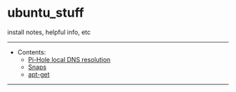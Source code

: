 # ubuntu_stuff
install notes, helpful info, etc

____
- Contents:
  - [Pi-Hole local DNS resolution](pi-hole_dns.md)
  - [Snaps](snaps.md)
  - [apt-get](apt.md)

____
